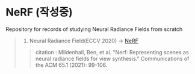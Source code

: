 # NeRF (작성중)
Repository for records of studying Neural Radiance Fields from scratch

>1. Neural Radiance Field(ECCV 2020) -> [NeRF](https://www.matthewtancik.com/nerf)
>> citation : Mildenhall, Ben, et al. "Nerf: Representing scenes as neural radiance fields for view synthesis." Communications of the ACM 65.1 (2021): 99-106.
